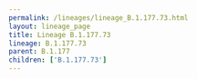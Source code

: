 ```yaml
---
permalink: /lineages/lineage_B.1.177.73.html
layout: lineage_page
title: Lineage B.1.177.73
lineage: B.1.177.73
parent: B.1.177
children: ['B.1.177.73']
---
```

